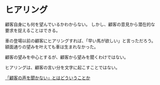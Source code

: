 # ヒアリング

顧客自身にも何を望んでいるかわからない。
しかし、顧客の意見から潜在的な要求を捉えることはできる。

車の登場以前の顧客にヒアリングすれば、「早い馬が欲しい」と言っただろう。
額面通りの望みを叶えても車は生まれなかった。

顧客の望みを中心とするが、顧客から望みを聞くわけではない。

ヒアリングは、顧客の言い分を文字に起こすことではない。

[「顧客の声を聞かない」とはどういうことか](https://www.slideshare.net/storywriterjp/ss-249984164)
